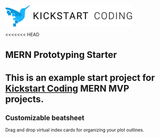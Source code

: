 ![Kickstart Coding Logo](./client/public/kickstart_coding_logo.png)

<<<<<<< HEAD
# MERN Prototyping Starter

This is an example start project for [Kickstart Coding](http://kickstartcoding.com/)
MERN MVP projects.
=======
## Customizable beatsheet

Drag and drop virtual index cards for organizing your plot outlines.
